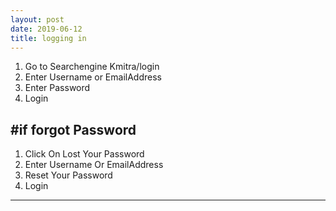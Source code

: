 ```yaml
---
layout: post
date: 2019-06-12
title: logging in
---
```

1. Go to Searchengine Kmitra/login
2. Enter Username or EmailAddress
3. Enter Password
4. Login

#if forgot Password
---
1. Click On Lost Your Password
2. Enter Username Or EmailAddress
3. Reset Your Password
4. Login
---